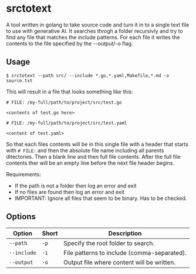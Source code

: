 # srctotext
A tool written in golang to take source code and turn it in to a single text file to use with generative AI. It searches
throgh a folder recursivly and try to find any file that matches the include patterns. For each file
it writes the contents to the file specified by the --output/-o flag.

## Usage

```
$ srctotext --path src/ --include *.go,*.yaml,Makefile,*.md -o source.txt
```

This will result in a file that looks something like this:

```
# FILE: /my-full/path/to/project/src/test.go

<contents of test.go here>

# FILE: /my-full/path/to/project/src/test.yaml

<content of test.yaml>
```

So that each files contents will be in this single file with a header that starts with
`# FILE:` and then the absolute file name including all parents ditectories. Then a
blank line and then full file contents. After the full file contents ther will be an
empty line before the next file header begins.

Requirements:
* If the path is not a folder then log an error and exit
* If no files are found then log an error and exit
* IMPORTANT: Ignore all files that seem to be binary. Has to be checked.

## Options

| Option             | Short | Description                               |
|--------------------|-------|-------------------------------------------|
| `--path`           | `-p`  | Specify the root folder to search.        |
| `--include`        | `-i`  | File patterns to include (comma-separated).|
| `--output`         | `-o`  | Output file where content will be written.|

